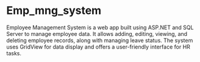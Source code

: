 # Emp_mng_system
Employee Management System is a web app built using ASP.NET and SQL Server to manage employee data. It allows adding, editing, viewing, and deleting employee records, along with managing leave status. The system uses GridView for data display and offers a user-friendly interface for HR tasks.
